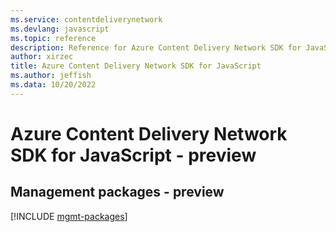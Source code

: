 ```yaml
---
ms.service: contentdeliverynetwork
ms.devlang: javascript
ms.topic: reference
description: Reference for Azure Content Delivery Network SDK for JavaScript
author: xirzec
title: Azure Content Delivery Network SDK for JavaScript
ms.author: jeffish
ms.data: 10/20/2022
---
```

# Azure Content Delivery Network SDK for JavaScript - preview

## Management packages - preview
[!INCLUDE [mgmt-packages](content-delivery-network-mgmt-index.md)]
